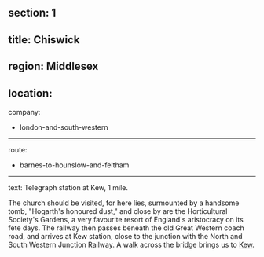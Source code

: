section: 1
----
title: Chiswick
----
region: Middlesex
----
location: 
----
company:
- london-and-south-western
----
route:
- barnes-to-hounslow-and-feltham
----
text: Telegraph station at Kew, 1 mile.

The church should be visited, for here lies, surmounted by a handsome tomb, "Hogarth's honoured dust," and close by are the Horticultural Society's Gardens, a very favourite resort of England's aristocracy on its fete days. The railway then passes beneath the old Great Western coach road, and arrives at Kew station, close to the junction with the North and South Western Junction Railway. A walk across the bridge brings us to [Kew](/stations/kew).

